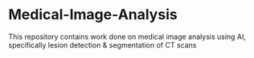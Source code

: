 # Medical-Image-Analysis
This repository contains work done on medical image analysis using AI, specifically lesion detection &amp; segmentation of CT scans
